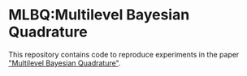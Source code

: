 # MLBQ:Multilevel Bayesian Quadrature

This repository contains code to reproduce experiments in the paper ["Multilevel Bayesian Quadrature"](https://arxiv.org/abs/2210.08329). 
